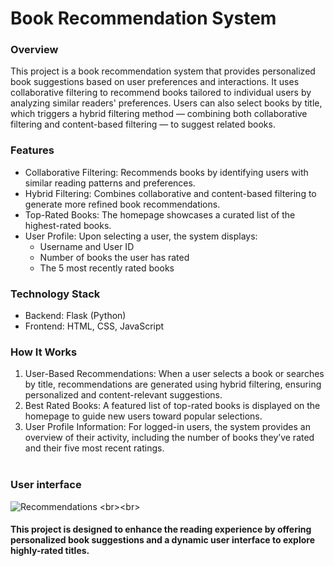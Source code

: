 # Book Recommendation System

### Overview
This project is a book recommendation system that provides personalized book suggestions based on user preferences and interactions. It uses collaborative filtering to recommend books tailored to individual users by analyzing similar readers' preferences. Users can also select books by title, which triggers a hybrid filtering method — combining both collaborative filtering and content-based filtering — to suggest related books.

### Features
- Collaborative Filtering: Recommends books by identifying users with similar reading patterns and preferences.
- Hybrid Filtering: Combines collaborative and content-based filtering to generate more refined book recommendations.
- Top-Rated Books: The homepage showcases a curated list of the highest-rated books.
- User Profile: Upon selecting a user, the system displays:
   - Username and User ID
   - Number of books the user has rated
   - The 5 most recently rated books
### Technology Stack
- Backend: Flask (Python)
- Frontend: HTML, CSS, JavaScript
### How It Works
1. User-Based Recommendations: When a user selects a book or searches by title, recommendations are generated using hybrid filtering, ensuring personalized and content-relevant suggestions.
2. Best Rated Books: A featured list of top-rated books is displayed on the homepage to guide new users toward popular selections.
3. User Profile Information: For logged-in users, the system provides an overview of their activity, including the number of books they’ve rated and their five most recent ratings.<br><br>
### User interface
![Recommendations]([https://github.com/IT22577924/RECO---Book-recommendation-system/blob/main/Recommendations.png?raw=true](https://github.com/IT22577924/RECO---Book-recommendation-system/blob/main/recommendations.png))
<br><br>
#### This project is designed to enhance the reading experience by offering personalized book suggestions and a dynamic user interface to explore highly-rated titles.

